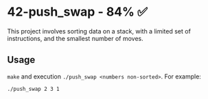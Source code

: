 # 42-push_swap - 84% ✅
This project involves sorting data on a stack, with a limited set of instructions, and the smallest number of moves.

## Usage
`make` and execution `./push_swap <numbers non-sorted>`. For example:
```
./push_swap 2 3 1
```
